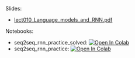 Slides:

* [lect010_Language_models_and_RNN.pdf](https://github.com/girafe-ai/ml-course/blob/23f_msu_dl/week0_05_embeddings_and_seq2seq/lect010_Language_models_and_RNN.pdf)

Notebooks:

* seq2seq_rnn_practice_solved: [![Open In Colab](https://colab.research.google.com/assets/colab-badge.svg)](https://colab.research.google.com/github/girafe-ai/ml-course/blob/23f_msu_dl/week0_05_embeddings_and_seq2seq/seq2seq_rnn_practice_solved.ipynb)
* seq2seq_rnn_practice: [![Open In Colab](https://colab.research.google.com/assets/colab-badge.svg)](https://colab.research.google.com/github/girafe-ai/ml-course/blob/23f_msu_dl/week0_05_embeddings_and_seq2seq/seq2seq_rnn_practice.ipynb)

